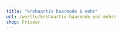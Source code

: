 ```yaml
---
title: "krehaartiv haarmode & mehr"
url: /werlte/krehaartiv-haarmode-und-mehr/
shop: Friseur
---
```

